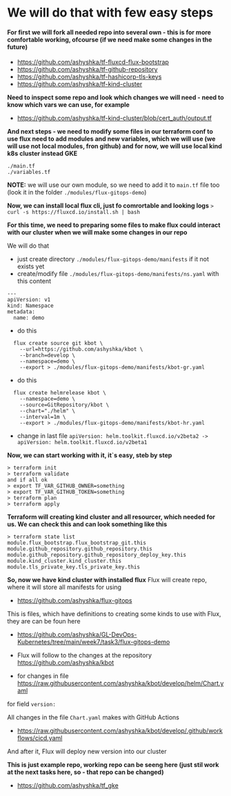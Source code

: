 # We will do that with few easy steps

#### For first we will fork all needed repo into several own - this is for more comfortable working, ofcourse (if we need make some changes in the future)

- https://github.com/ashyshka/tf-fluxcd-flux-bootstrap
- https://github.com/ashyshka/tf-github-repository
- https://github.com/ashyshka/tf-hashicorp-tls-keys
- https://github.com/ashyshka/tf-kind-cluster


**Need to inspect some repo and look which changes we will need - need to know which vars we can use, for example**
- https://github.com/ashyshka/tf-kind-cluster/blob/cert_auth/output.tf

**And next steps - we need to modify some files in our terraform conf to use flux
need to add modules and new variables, which we will use (we will use not local modules, fron github)
and for now, we will use local kind k8s cluster instead GKE**

```
./main.tf
./variables.tf
```
**NOTE:** we will use our own module, so we need to add it to `main.tf` file too (look it in the folder `./modules/flux-gitops-demo`)

**Now, we can install local flux cli, just fo comrortable and looking logs**
`> curl -s https://fluxcd.io/install.sh | bash`

**For this time, we need to preparing some files to make flux could interact with our cluster when we will make some changes in our repo**

We will do that

- just create directory `./modules/flux-gitops-demo/manifests` if it not exists yet
- create/modify file `./modules/flux-gitops-demo/manifests/ns.yaml` with this content
```
---
apiVersion: v1
kind: Namespace
metadata:
  name: demo
```
- do this
```
  flux create source git kbot \
    --url=https://github.com/ashyshka/kbot \
    --branch=develop \
    --namespace=demo \
    --export > ./modules/flux-gitops-demo/manifests/kbot-gr.yaml
```
- do this
```
  flux create helmrelease kbot \
    --namespace=demo \
    --source=GitRepository/kbot \
    --chart="./helm" \
    --interval=1m \
    --export > ./modules/flux-gitops-demo/manifests/kbot-hr.yaml
```
- change in last file `apiVersion: helm.toolkit.fluxcd.io/v2beta2 -> apiVersion: helm.toolkit.fluxcd.io/v2beta1`


**Now, we can start working with it, it`s easy, steb by step**
```
> terraform init
> terraform validate
and if all ok
> export TF_VAR_GITHUB_OWNER=something
> export TF_VAR_GITHUB_TOKEN=something
> terraform plan
> terraform apply
```

**Terraform will creating kind cluster and all resourcer, which needed for us. 
We can check this and can look something like this**

```
> terraform state list
module.flux_bootstrap.flux_bootstrap_git.this
module.github_repository.github_repository.this
module.github_repository.github_repository_deploy_key.this
module.kind_cluster.kind_cluster.this
module.tls_private_key.tls_private_key.this
```

**So, now we have kind cluster with installed flux**
Flux will create repo, where it will store all manifests for using
- https://github.com/ashyshka/flux-gitops

This is files, which have definitions to creating some kinds to use with Flux, they are can be foun here 
- https://github.com/ashyshka/GL-DevOps-Kubernetes/tree/main/week7/task3/flux-gitops-demo

- Flux will follow to the changes at the repository https://github.com/ashyshka/kbot
- for changes in file https://raw.githubusercontent.com/ashyshka/kbot/develop/helm/Chart.yaml

for field `version:`

All changes in the file `Chart.yaml` makes with GitHub Actions
- https://raw.githubusercontent.com/ashyshka/kbot/develop/.github/workflows/cicd.yaml

And after it, Flux will deploy new version into our cluster

**This is just example repo, working repo can be seeng here (just stil work at the next tasks here, so - that repo can be changed)**
- https://github.com/ashyshka/tf_gke
